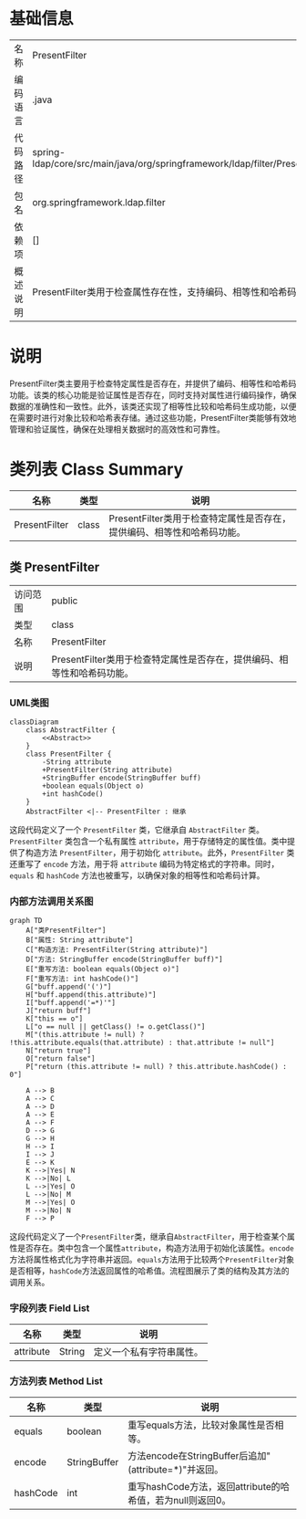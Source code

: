# 基础信息

|      |      |
|------|------|
| 名称 | PresentFilter |
| 编码语言 | .java |
| 代码路径 | spring-ldap/core/src/main/java/org/springframework/ldap/filter/PresentFilter.java |
| 包名 | org.springframework.ldap.filter |
| 依赖项 | [] |
| 概述说明 | PresentFilter类用于检查属性存在性，支持编码、相等性和哈希码功能。 |

# 说明

PresentFilter类主要用于检查特定属性是否存在，并提供了编码、相等性和哈希码功能。该类的核心功能是验证属性是否存在，同时支持对属性进行编码操作，确保数据的准确性和一致性。此外，该类还实现了相等性比较和哈希码生成功能，以便在需要时进行对象比较和哈希表存储。通过这些功能，PresentFilter类能够有效地管理和验证属性，确保在处理相关数据时的高效性和可靠性。

# 类列表 Class Summary

| 名称   | 类型  | 说明 |
|-------|------|-------------|
| PresentFilter | class | PresentFilter类用于检查特定属性是否存在，提供编码、相等性和哈希码功能。 |



## 类 PresentFilter

|      |      |
|------|------|
| 访问范围 | public |
| 类型 | class |
| 名称 | PresentFilter |
| 说明 | PresentFilter类用于检查特定属性是否存在，提供编码、相等性和哈希码功能。 |


### UML类图

```mermaid
classDiagram
    class AbstractFilter {
        <<Abstract>>
    }
    class PresentFilter {
        -String attribute
        +PresentFilter(String attribute)
        +StringBuffer encode(StringBuffer buff)
        +boolean equals(Object o)
        +int hashCode()
    }
    AbstractFilter <|-- PresentFilter : 继承
```

这段代码定义了一个 `PresentFilter` 类，它继承自 `AbstractFilter` 类。`PresentFilter` 类包含一个私有属性 `attribute`，用于存储特定的属性值。类中提供了构造方法 `PresentFilter`，用于初始化 `attribute`。此外，`PresentFilter` 类还重写了 `encode` 方法，用于将 `attribute` 编码为特定格式的字符串。同时，`equals` 和 `hashCode` 方法也被重写，以确保对象的相等性和哈希码计算。


### 内部方法调用关系图

```mermaid
graph TD
    A["类PresentFilter"]
    B["属性: String attribute"]
    C["构造方法: PresentFilter(String attribute)"]
    D["方法: StringBuffer encode(StringBuffer buff)"]
    E["重写方法: boolean equals(Object o)"]
    F["重写方法: int hashCode()"]
    G["buff.append('(')"]
    H["buff.append(this.attribute)"]
    I["buff.append('=*)'"]
    J["return buff"]
    K["this == o"]
    L["o == null || getClass() != o.getClass()"]
    M["(this.attribute != null) ? !this.attribute.equals(that.attribute) : that.attribute != null"]
    N["return true"]
    O["return false"]
    P["return (this.attribute != null) ? this.attribute.hashCode() : 0"]

    A --> B
    A --> C
    A --> D
    A --> E
    A --> F
    D --> G
    G --> H
    H --> I
    I --> J
    E --> K
    K -->|Yes| N
    K -->|No| L
    L -->|Yes| O
    L -->|No| M
    M -->|Yes| O
    M -->|No| N
    F --> P
```

这段代码定义了一个`PresentFilter`类，继承自`AbstractFilter`，用于检查某个属性是否存在。类中包含一个属性`attribute`，构造方法用于初始化该属性。`encode`方法将属性格式化为字符串并返回。`equals`方法用于比较两个`PresentFilter`对象是否相等，`hashCode`方法返回属性的哈希值。流程图展示了类的结构及其方法的调用关系。

### 字段列表 Field List

| 名称  | 类型  | 说明 |
|-------|-------|------|
| attribute | String | 定义一个私有字符串属性。 |

### 方法列表 Method List

| 名称  | 类型  | 说明 |
|-------|-------|------|
| equals | boolean | 重写equals方法，比较对象属性是否相等。 |
| encode | StringBuffer | 方法encode在StringBuffer后追加"(attribute=*)"并返回。 |
| hashCode | int | 重写hashCode方法，返回attribute的哈希值，若为null则返回0。 |




